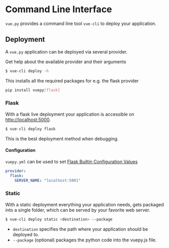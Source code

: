 # Command Line Interface

`vue.py` provides a command line tool `vue-cli` to deploy your application.

## Deployment
A `vue.py` application can be deployed via several provider.

Get help about the available provider and their arguments
```bash
$ vue-cli deploy -h
```

This installs all the required packages for e.g. the flask provider
```bash
pip install vuepy[flask]
```

### Flask
With a flask live deployment your application is accessible on
[http://localhost:5000](http://localhost:5000).
```bash
$ vue-cli deploy flask
```
This is the best deployment method when debugging.

#### Configuration
`vuepy.yml` can be used to set [Flask Builtin Configuration Values](https://flask.palletsprojects.com/en/2.0.x/config/#builtin-configuration-values)
```yaml
provider:
  flask:
    SERVER_NAME: "localhost:5001"
```

### Static
With a static deployment everything your application needs,
gets packaged into a single folder,
which can be served by your favorite web server.
```bash
$ vue-cli deploy static <destination> --package
```
* `destination` specifies the path where your application should be deployed to.
* `--package` (optional) packages the python code into the vuepy.js file.
